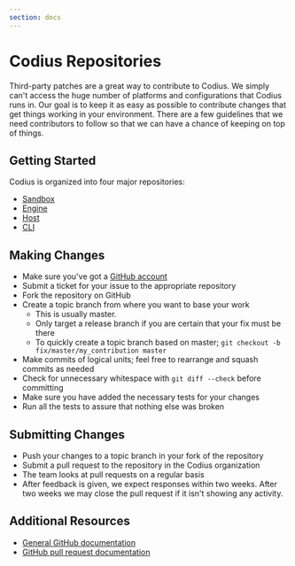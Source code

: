 ```yaml
---
section: docs
---
```


# Codius Repositories

Third-party patches are a great way to contribute to Codius. We simply can't
access the huge number of platforms and configurations that Codius runs in. Our
goal is to keep it as easy as possible to contribute changes that get things
working in your environment. There are a few guidelines that we need
contributors to follow so that we can have a chance of keeping on top of things.


## Getting Started

Codius is organized into four major repositories:

* [Sandbox](http://github.com/codius/codius-sandbox)
* [Engine](http://github.com/codius/codius-engine)
* [Host](http://github.com/codius/codius-host)
* [CLI](http://github.com/codius/codius-cli)

## Making Changes

* Make sure you've got a [GitHub account](https://github.com/signup/free)
* Submit a ticket for your issue to the appropriate repository
* Fork the repository on GitHub
* Create a topic branch from where you want to base your work
  * This is usually master.
  * Only target a release branch if you are certain that your fix must be there
  * To quickly create a topic branch based on master; ``git checkout -b
  fix/master/my_contribution master``
* Make commits of logical units; feel free to rearrange and squash commits as
  needed
* Check for unnecessary whitespace with ``git diff --check`` before committing
* Make sure you have added the necessary tests for your changes
* Run all the tests to assure that nothing else was broken

## Submitting Changes
* Push your changes to a topic branch in your fork of the repository
* Submit a pull request to the repository in the Codius organization
* The team looks at pull requests on a regular basis
* After feedback is given, we expect responses within two weeks. After two weeks
  we may close the pull request if it isn't showing any activity.

## Additional Resources

* [General GitHub documentation](http://help.github.com)
* [GitHub pull request documentation](http://help.github.com/send-pull-requests)
